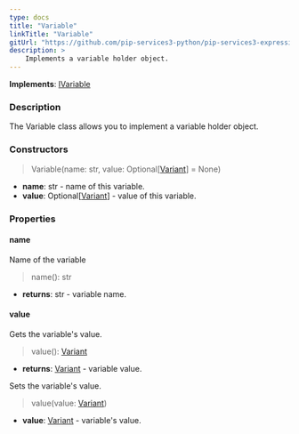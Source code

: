 ```yaml
---
type: docs
title: "Variable"
linkTitle: "Variable"
gitUrl: "https://github.com/pip-services3-python/pip-services3-expressions-python"
description: > 
    Implements a variable holder object.
---
```


**Implements**: [IVariable](../ivariable)

### Description

The Variable class allows you to implement a variable holder object.

### Constructors

> Variable(name: str, value: Optional[[Variant](../../../variants/variant)] = None) 

- **name**: str - name of this variable.
- **value**: Optional[[Variant](../../../variants/variant)] - value of this variable.


### Properties

#### name
Name of the variable
> name(): str

- **returns**: str - variable name.

#### value
Gets the variable's value.
> value(): [Variant](../../../variants/variant)

- **returns**: [Variant](../../../variants/variant) - variable value.

Sets the variable's value.

> value(value: [Variant](../../../variants/variant))

- **value**: [Variant](../../../variants/variant) - variable's value.
